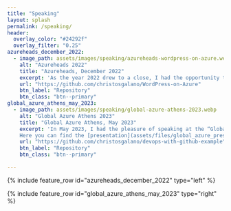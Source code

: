 ```yaml
---
title: "Speaking"
layout: splash
permalink: /speaking/
header:
  overlay_color: "#24292f"
  overlay_filter: "0.25"
azureheads_december_2022:
  - image_path: assets/images/speaking/azureheads-wordpress-on-azure.webp
    alt: "Azureheads 2022"
    title: "Azureheads, December 2022"
    excerpt: 'As the year 2022 drew to a close, I had the opportunity to be a first-time speaker at an Azureheads meetup. During my presentation, I focused on showcasing how someone can host, monitor, and test a WordPress site by utilizing Azure, Bicep, and GitHub.'
    url: "https://github.com/christosgalano/WordPress-on-Azure"
    btn_label: "Repository"
    btn_class: "btn--primary"
global_azure_athens_may_2023:
  - image_path: assets/images/speaking/global-azure-athens-2023.webp
    alt: "Global Azure Athens 2023"
    title: "Global Azure Athens, May 2023"
    excerpt: 'In May 2023, I had the pleasure of speaking at the “Global Azure Athens” event. As a DevOps engineer, I addressed why and how we should embrace and integrate the development flow into cloud operations. It was an enriching experience connecting with professionals who share a passion for cloud computing, devops, and cutting-edge technologies in general.
    Here you can find the [presentation](assets/files/global_azure_presentation.pdf) I used.'
    url: "https://github.com/christosgalano/devops-with-github-example"
    btn_label: "Repository"
    btn_class: "btn--primary"

---
```


{% include feature_row id="azureheads_december_2022" type="left" %}

{% include feature_row id="global_azure_athens_may_2023" type="right" %}
